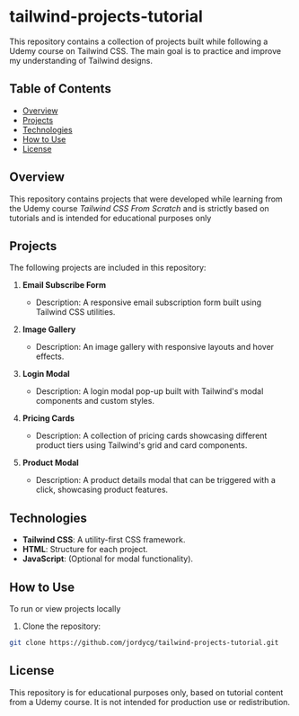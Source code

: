 # tailwind-projects-tutorial

This repository contains a collection of projects built while following a Udemy course on Tailwind CSS. The main goal is to practice and improve my understanding of Tailwind designs.

## Table of Contents

- [Overview](#overview)
- [Projects](#projects)
- [Technologies](#technologies)
- [How to Use](#how-to-use)
- [License](#license)

## Overview

This repository contains projects that were developed while learning from the Udemy course *Tailwind CSS From Scratch* and is strictly based on tutorials and is intended for educational purposes only

## Projects

The following projects are included in this repository:

1. **Email Subscribe Form**
   - Description: A responsive email subscription form built using Tailwind CSS utilities.
2. **Image Gallery**

   - Description: An image gallery with responsive layouts and hover effects.

3. **Login Modal**

   - Description: A login modal pop-up built with Tailwind's modal components and custom styles.

4. **Pricing Cards**

   - Description: A collection of pricing cards showcasing different product tiers using Tailwind's grid and card components.

5. **Product Modal**
   - Description: A product details modal that can be triggered with a click, showcasing product features.

## Technologies

- **Tailwind CSS**: A utility-first CSS framework.
- **HTML**: Structure for each project.
- **JavaScript**: (Optional for modal functionality).

## How to Use

To run or view projects locally

1. Clone the repository:

```bash
git clone https://github.com/jordycg/tailwind-projects-tutorial.git
```

## License

This repository is for educational purposes only, based on tutorial content from a Udemy course. It is not intended for production use or redistribution.
